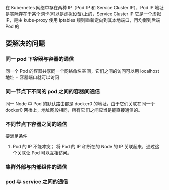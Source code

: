 在 Kubernetes 网络中存在两种 IP（Pod IP 和 Service Cluster IP），Pod IP 地址是实际存在于某个网卡(可以是虚拟设备)上的，Service Cluster IP 它是一个虚拟 IP，是由 kube-proxy 使用 Iptables 规则重新定向到其本地端口，再均衡到后端 Pod 的

## 要解决的问题

### 同一 pod 下容器与容器的通信
同一个 Pod 的容器共享同一个网络命名空间，它们之间的访问可以用 localhost 地址 + 容器端口就可以访问

### 同一节点下不同的 pod 之间的容器间通信 
同一 Node 中 Pod 的默认路由都是 docker0 的地址，由于它们关联在同一个 docker0 网桥上，地址网段相同，所有它们之间应当是能直接通信的。

### 不同节点下容器之间的通信 
要满足条件
1. Pod 的 IP 不能冲突； 将 Pod 的 IP 和所在的 Node 的 IP 关联起来，通过这个关联让 Pod 可以互相访问。


### 集群外部与内部组件的通信 
### pod 与 service 之间的通信